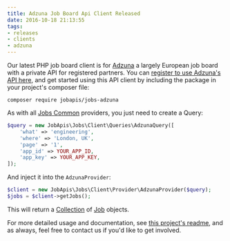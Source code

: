 ```yaml
---
title: Adzuna Job Board Api Client Released
date: 2016-10-18 21:13:55
tags:
- releases 
- clients
- adzuna
---
```


Our latest PHP job board client is for [Adzuna](https://github.com/jobapis/jobs-adzuna) a largely European job board with a private API for registered partners. You can [register to use Adzuna's API here](https://developer.adzuna.com/admin), and get started using this API client by including the package in your project's composer file:
 
```
composer require jobapis/jobs-adzuna
```

As with all [Jobs Common](https://github.com/jobapis/jobs-common) providers, you just need to create a Query:

```php
$query = new JobApis\Jobs\Client\Queries\AdzunaQuery([
    'what' => 'engineering',
    'where' => 'London, UK',
    'page' => '1',
    'app_id' => YOUR_APP_ID,
    'app_key' => YOUR_APP_KEY,
]);
```

And inject it into the `AdzunaProvider`:

```php
$client = new JobApis\Jobs\Client\Provider\AdzunaProvider($query);
$jobs = $client->getJobs();
```

This will return a [Collection](https://github.com/jobapis/jobs-common/blob/master/src/Collection.php) of [Job](https://github.com/jobapis/jobs-common/blob/master/src/Job.php) objects.

For more detailed usage and documentation, see [this project's readme](https://github.com/jobapis/jobs-adzuna#usage), and as always, feel free to contact us if you'd like to get involved.
